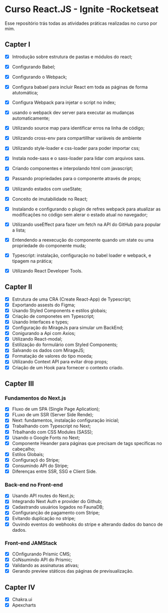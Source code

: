 # Curso React.JS - Ignite -Rocketseat

Esse repositório trás todas as atividades práticas realizadas no curso por mim.

## Capter I

-  [x] Introdução sobre estrutura de pastas e módulos do react;
-  [x] Configurando Babel;
-  [x] Configurando o Webpack;
-  [x] Configura babael para incluir React em toda as páginas de forma atutomática;
-  [x] Configura Webpack para injetar o script no index;
-  [x] usando o webpack dev server para executar as mudanças automaticamente;
-  [x] Utilizando source map para identificar erros na linha de código;
-  [x] Utilizando cross-env para compartillhar variáveis de ambiente
-  [x] Utilizando style-loader e css-loader para poder importar css;
-  [x] Instala node-sass e o sass-loader para lidar com arquivos sass.

-  [x] Criando componentes e interpolando html com javascript;
-  [x] Passando propriedades para o componente através de props;
-  [x] Utilizando estados com useState;
-  [x] Conceito de imutabilidade no React;
-  [x] Instalando e configurando o plugin de refres webpack para atualizar as modificações no código sem alerar o estado atual no navegador;
-  [x] Utilizando useEffect para fazer um fetch na API do GitHub para popular a lista;
-  [x] Entendendo a reexecução do componente quando um state ou uma propriedade do componente muda;
-  [x] Typescript: instalação, configuração no babel loader e webpack, e tipagem na prática;
-  [x] Utilizando React Developer Tools.

## Capter II

-  [x] Estrutura de uma CRA (Create React-App) de Typescript;
-  [x] Exportando assests do Figma;
-  [x] Usando Styled Components e estilos globais;
-  [x] Criação de componetes em Typescript;
-  [x] Usando Interfaces e types;
-  [x] Configuração do MirageJs para simular um BackEnd;
-  [x] Conigurando a Api com Axios;
-  [x] Utilizando React-modal;
-  [x] Estilização do formulário com Styled Components;
-  [x] Salvando os dados com MirageJS;
-  [x] Formatação de valores do tipo moeda;
-  [x] Utilizando Context API para evitar drop props;
-  [x] Criação de um Hook para fornecer o contexto criado.

## Capter III

### Fundamentos do Next.js
-  [x] Fluxo de um SPA (Single Page Aplication);
-  [x] FLuxo de um SSR (Server Side Rende);
-  [x] Next: fundamentos, instalação configuração inicial;
-  [x] Trabalhando com Typescript no Next;
-  [x] Trbalhando com CSS Modules (SASS);
-  [x] Usando o Google Fonts no Next;
-  [x] Componente Heander para páginas que precisam de tags specíficas no cabeçalho;
-  [x] Estilos Globais;
-  [x] Configuraçõ do Stripe;
-  [x] Consumindo API do Stripe;
-  [x] Diferenças entre SSR, SSG e Client Side.

### Back-end no Front-end
-  [x] Usando API routes do Next.js;
-  [x] Integrando Next Auth e provider do Github;
-  [x] Cadastrando usuários logados no FaunaDB;
-  [x] Configuranção de pagamento com Stripe;
-  [x] Evitando duplicação no stripe;
-  [x] Ouvindo eventos do webhooks do stripe e alterando dados do banco de dados.

### Front-end JAMStack
-  [x] COnfigurando Prismic CMS;
-  [x] CoNsumindo API do Prismic;
-  [x] Validando as assinaturas ativas;
-  [x] Gerando preview státicos das páginas de previsualização.

## Capter IV
-  [x] Chakra.ui
-  [x] Apexcharts